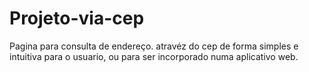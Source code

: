# Projeto-via-cep
  Pagina para consulta de endereço. atravéz do cep de forma simples e intuitiva para o usuario, ou para ser incorporado numa aplicativo web.
